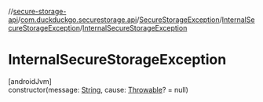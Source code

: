 //[secure-storage-api](../../../../index.md)/[com.duckduckgo.securestorage.api](../../index.md)/[SecureStorageException](../index.md)/[InternalSecureStorageException](index.md)/[InternalSecureStorageException](-internal-secure-storage-exception.md)

# InternalSecureStorageException

[androidJvm]\
constructor(message: [String](https://kotlinlang.org/api/latest/jvm/stdlib/kotlin/-string/index.html), cause: [Throwable](https://kotlinlang.org/api/latest/jvm/stdlib/kotlin/-throwable/index.html)? = null)
